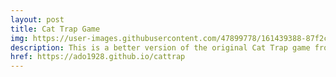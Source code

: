 ```yaml
---
layout: post
title: Cat Trap Game
img: https://user-images.githubusercontent.com/47899778/161439388-87f2ca67-8f55-4404-9e14-6a4a3603b2da.png
description: This is a better version of the original Cat Trap game from llerrah.com. It adds music, dark/light theme and sounds.
href: https://ado1928.github.io/cattrap
---
```


